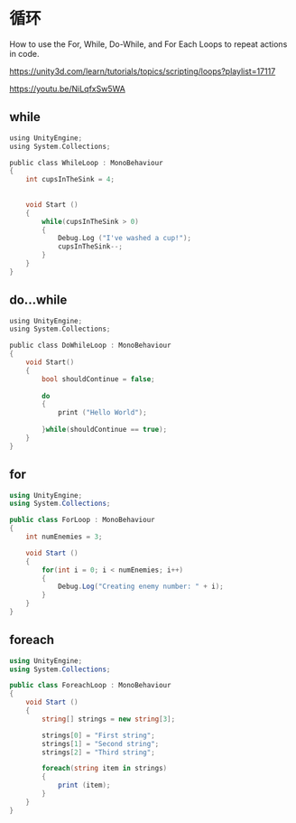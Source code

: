 # 循环

How to use the For, While, Do-While, and For Each Loops to repeat actions in code.

https://unity3d.com/learn/tutorials/topics/scripting/loops?playlist=17117

https://youtu.be/NiLqfxSw5WA

## while

```c
using UnityEngine;
using System.Collections;

public class WhileLoop : MonoBehaviour
{
    int cupsInTheSink = 4;
    
    
    void Start ()
    {
        while(cupsInTheSink > 0)
        {
            Debug.Log ("I've washed a cup!");
            cupsInTheSink--;
        }
    }
}
```

## do...while

```c
using UnityEngine;
using System.Collections;

public class DoWhileLoop : MonoBehaviour 
{
    void Start()
    {
        bool shouldContinue = false;
        
        do
        {
            print ("Hello World");
            
        }while(shouldContinue == true);
    }
}
```

## for

```cs
using UnityEngine;
using System.Collections;

public class ForLoop : MonoBehaviour
{
    int numEnemies = 3;

    void Start ()
    {
        for(int i = 0; i < numEnemies; i++)
        {
            Debug.Log("Creating enemy number: " + i);
        }
    }
}
```

## foreach

```cs
using UnityEngine;
using System.Collections;

public class ForeachLoop : MonoBehaviour
{
    void Start ()
    {
        string[] strings = new string[3];

        strings[0] = "First string";
        strings[1] = "Second string";
        strings[2] = "Third string";

        foreach(string item in strings)
        {
            print (item);
        }
    }
}
```


